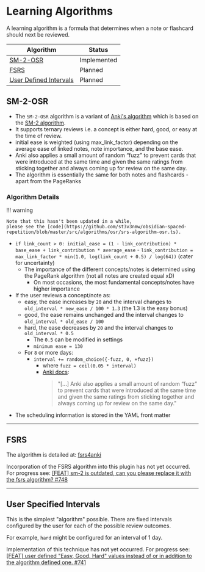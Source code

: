 # Learning Algorithms

A learning algorithm is a formula that determines when a note or flashcard should next be reviewed.

| Algorithm                                           | Status      |
| --------------------------------------------------- | ----------- |
| [SM-2-OSR](#sm-2-osr)                               | Implemented |
| [FSRS](#fsrs)                                       | Planned     |
| [User Defined Intervals](#user-specified-intervals) | Planned     |

## SM-2-OSR

- The `SM-2-OSR` algorithm is a variant of [Anki's algorithm](https://faqs.ankiweb.net/what-spaced-repetition-algorithm.html) which is based on the [SM-2 algorithm](https://www.supermemo.com/en/archives1990-2015/english/ol/sm2).
- It supports ternary reviews i.e. a concept is either hard, good, or easy at the time of review.
- initial ease is weighted (using max_link_factor) depending on the average ease of linked notes, note importance, and the base ease.
- Anki also applies a small amount of random “fuzz” to prevent cards that were introduced at the same time and given the same ratings from sticking together and always coming up for review on the same day.
- The algorithm is essentially the same for both notes and flashcards - apart from the PageRanks

### Algorithm Details

!!! warning

    Note that this hasn't been updated in a while,
    please see the [code](https://github.com/st3v3nmw/obsidian-spaced-repetition/blob/master/src/algorithms/osr/srs-algorithm-osr.ts).

- `if link_count > 0: initial_ease = (1 - link_contribution) * base_ease + link_contribution * average_ease` - `link_contribution = max_link_factor * min(1.0, log(link_count + 0.5) / log(64))` (cater for uncertainty)
    - The importance of the different concepts/notes is determined using the PageRank algorithm (not all notes are created equal xD)
        - On most occasions, the most fundamental concepts/notes have higher importance
- If the user reviews a concept/note as:
    - easy, the ease increases by `20` and the interval changes to `old_interval * new_ease / 100 * 1.3` (the 1.3 is the easy bonus)
    - good, the ease remains unchanged and the interval changes to `old_interval * old_ease / 100`
    - hard, the ease decreases by `20` and the interval changes to `old_interval * 0.5`
        - The `0.5` can be modified in settings
        - `minimum ease = 130`
    - For `8` or more days:
        - `interval += random_choice({-fuzz, 0, +fuzz})`
            - where `fuzz = ceil(0.05 * interval)`
            - [Anki docs](https://faqs.ankiweb.net/what-spaced-repetition-algorithm.html):
                > "[...] Anki also applies a small amount of random “fuzz” to prevent cards that were introduced at the same time and given the same ratings from sticking together and always coming up for review on the same day."
- The scheduling information is stored in the YAML front matter

---

## FSRS

The algorithm is detailed at:
[fsrs4anki](https://github.com/open-spaced-repetition/fsrs4anki/wiki)

Incorporation of the FSRS algorithm into this plugin has not yet occurred. For progress see:
[ [FEAT] sm-2 is outdated, can you please replace it with the fsrs algorithm? #748 ](https://github.com/st3v3nmw/obsidian-spaced-repetition/issues/748)

---

## User Specified Intervals

This is the simplest "algorithm" possible. There are fixed intervals configured by the user for each of the possible review outcomes.

For example, `hard` might be configured for an interval of 1 day.

Implementation of this technique has not yet occurred. For progress see:
[ [FEAT] user defined "Easy, Good, Hard" values instead of or in addition to the algorithm defined one. #741 ](https://github.com/st3v3nmw/obsidian-spaced-repetition/issues/741)
